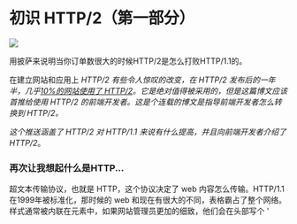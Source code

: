 初识 HTTP/2（第一部分）
============================================================
 ![](https://static.viget.com/_284x284_crop_center-center/http2-pizza.png?mtime=20160822160641)

用披萨来说明当你订单数很大的时候HTTP/2是怎么打败HTTP/1.1的。

在建立网站和应用上 _HTTP/2 有些令人惊叹的改变，在 HTTP/2 发布后的一年半，几乎[10%的网站使用了 HTTP/2][4]。它是绝对值得被采用的，但是这篇博文应该首推给使用 HTTP/2 的前端开发者。这是个连载的博文是指导前端开发者怎么转换到 HTTP/2。_

_这个推送涵盖了 HTTP/2 对 HTTP/1.1 来说有什么提高，并且向前端开发者介绍了 HTTP/2_。

### 再次让我想起什么是HTTP...

超文本传输协议，也就是 HTTP，这个协议决定了 web 内容怎么传输。HTTP/1.1 在1999年被标准化，那时候的 web 和现在有很大的不同，表格霸占了整个网络。样式通常被内联在元素中，如果网站管理员更加的细致，他们会在头部写个 '<style>' 标签。 JavaScript 也被使用在文档上，那时候完整的网站通常也不会超过几页。

HTTP/1.1 假设这种情况会持续一段时间，所以它并没有太过关注允许一个站点加载大量的资源，因为那时候的开发者并不需要这个。因此它使用了一个非常简单的方式来处理资源，你访问一个资源然后服务器去寻找它并且返回你访问的或者告诉你这个资源不存在。这被叫作"线头堵塞"并且非常高效的，但是当你需要多个资源的时候，这个进程会依次寻找每个资源。这意味着在你访问第二个资源之前，服务器必须找到你访问的第一个并且载入它或者告诉你没找到。

### 大型站点的发展

在1999年后的几年里，随着php和其他Rails等动态语言的崛起，站点变得越来越复杂。css文件也随着向响应式开发的转变变的越来越大，因此CSS编译器就，比如Sass，就创造了一个简单的工作环境。 JavaScript 也在 web 上有了更大的作用，允许开发者编写复杂的应用，这曾经只是才c++ 开发人员的工作。Retina和高清显示屏的兴起，也让图片可以定义更多的属性。随着这些改变，文件大小呈现指数式的增长，使用本来是等待几个字节的资源变成了加载几千字节，甚至在某些情况下有几兆。当你开始载入这页面的其他东西前必须先载入数百个千字节的东西，你只能乐观的假设你的用户有很快的网络。

想象 HTTP/1.1 是个精巧的订单在柜台里附近的披萨店。你能自己过去并且预定一个雪碧和2片 Angry Hawaiian 然后等待3分钟。他们很简单的处理这些，实际上这是个蓬勃发展的商业模式-快速插入简单的定单。
 ![](https://static.viget.com/_300xAUTO_crop_center-center/http2-pizzaorder1.png?mtime=20160823122331)

然而，一旦你决定主办小区域的季度颁奖典礼在同样的披萨店，事情就变的更复杂了。每个人都预定不同的东西，杂乱无章的快会让等待时间加长。

 ![](https://static.viget.com/_300xAUTO_crop_center-center/http2-pizzaorder2.png?mtime=20160823130750)

### 哪里是HTTP/2的舞台

HTTP/2对前端开发者主要的承诺就是复用。意思就是资源请求能发生在同一时间并且服务器能马上响应这些资源。在请求之间没有等待，因为它们发生在同一时间。

使用一样的比喻，HTTP/2 允许披萨店在餐馆举办他们自己这区域的派对。派一个服务员接受订单并带出所有已经准备好的订单。当其他人的比萨在制作的时候，你也不需要花30分钟去等待你的雪碧，所以这成为了第一个项目之一。这方式使管理大量订单更加简单并且防止人们等他们的订单时间太长。

复用带给我们 web 开发的大变化是我们改变文件的加载方式。帮助绕过资源加载的 HTTP/1.1 瓶颈的方式是通过连接和缩小立即加载的文件。所有任务运行器都默认执行这操作或者需要作一点小设置。通常，开发人员也会将图像放在精灵表单中，这也减少了对服务器的请求数。

### 改进 HTTP/1.1

连接文件是个非常聪明的方式来处理 HTTP1.1 的请求限制问题，但是主要的连接文件问题是它要求用户第一次访问整个网站时下载所有的资源。一旦它们载入浏览器会缓存所有的资源。能提高用户每次访问这网页时的速度，但是前期负载很重，对[跳出率不利][5]。此外，他们可能为他们不访问的页面加载资源。期望用户访问每个页面以查看每个样式并与每个脚本进行交互是不现实的。此外，在加拿大和欧洲以及几乎每个美国移动提供商的地方，每月的带宽上限。不是加载额外的54千字节的内容会超过每月的流量限制，而是让我们假设用户想保留这些额外的字节看Taylor Swift的gif。

使用HTTP/2和多路复用，您可以运行一些最高效的网站，但它需要一些重新思考甚至​​撤销之前的最佳做法。重复一次，我的目的是加快HTTP/2的会话，使用我们新的工具，我们可以发现这些新的最佳的做法。

在我的下一篇文章，[我将探索一些最好的方式来处理一个基于HTTP/2的网站][6]

--------------------------------------------------------------------------------

via: https://www.viget.com/articles/getting-started-with-http-2-part-1?imm_mid=0eb24a&cmp=em-web-na-na-newsltr_20161130

作者：[Ben][a]
译者：[译者ID](https://github.com/hkurj)
校对：[校对者ID](https://github.com/校对者ID)

本文由 [LCTT](https://github.com/LCTT/TranslateProject) 组织编译，[Linux中国](https://linux.cn/) 荣誉推出

[a]:https://www.viget.com/about/team/btinsley
[1]:https://twitter.com/home?status=Using%20pizza%20to%20show%20how%20HTTP%2F2%20beats%20HTTP%2F1.1%20when%20your%20orders%20get%20too%20big.%20https%3A%2F%2Fwww.viget.com%2Farticles%2Fgetting-started-with-http-2-part-1
[2]:https://www.facebook.com/sharer/sharer.php?u=https%3A%2F%2Fwww.viget.com%2Farticles%2Fgetting-started-with-http-2-part-1
[3]:http://www.linkedin.com/shareArticle?mini=true&url=https%3A%2F%2Fwww.viget.com%2Farticles%2Fgetting-started-with-http-2-part-1
[4]:https://w3techs.com/technologies/details/ce-http2/all/all
[5]:https://blog.kissmetrics.com/speed-is-a-killer/
[6]:https://www.viget.com/articles/getting-started-with-http-2-part-2
[7]:https://www.viget.com/about/team/btinsley

